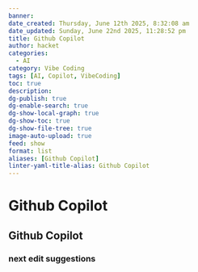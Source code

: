 ```yaml
---
banner: 
date_created: Thursday, June 12th 2025, 8:32:08 am
date_updated: Sunday, June 22nd 2025, 11:28:52 pm
title: Github Copilot
author: hacket
categories:
  - AI
category: Vibe Coding
tags: [AI, Copilot, VibeCoding]
toc: true
description: 
dg-publish: true
dg-enable-search: true
dg-show-local-graph: true
dg-show-toc: true
dg-show-file-tree: true
image-auto-upload: true
feed: show
format: list
aliases: [Github Copilot]
linter-yaml-title-alias: Github Copilot
---
```


# Github Copilot

## Github Copilot

### next edit suggestions
